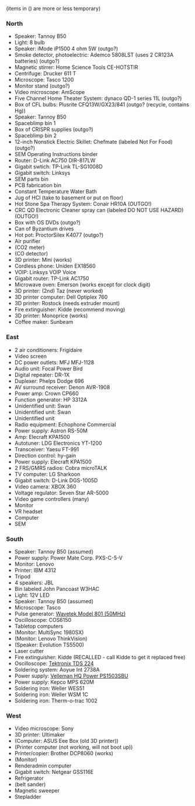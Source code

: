(items in () are more or less temporary)

### North

- Speaker: Tannoy B50
- Light: 8 bulb
- Speaker: iMode iP1500 4 ohm 5W (outgo?)
- Smoke detector, photoelectric: Ademco 5808LST (uses 2 CR123A
  batteries) (outgo?)
- Magnetic stirrer: Home Science Tools CE-HOTSTIR
- Centrifuge: Drucker 611 T
- Microscope: Tasco 1200
- Monitor stand (outgo?)
- Video microscope: AmScope
- Five Channel Home Theater System: dynaco QD-1 series 11L (outgo?)
- Box of CFL bulbs: Plusrite CFQ13W/GX23/841 (outgo? (recycle, contains
  Hg))
- Speaker: Tannoy B50
- Spaceblimp bin 1
- Box of CRISPR supplies (outgo?)
- Spaceblimp bin 2
- 12-inch Nonstick Electric Skillet: Chefmate (labeled Not For Food)
  (outgo?)
- SEM Operating Instructions binder
- Router: D-Link AC750 DIR-817LW
- Gigabit swtich: TP-Link TL-SG1008D
- Gigabit switch: Linksys
- SEM parts bin
- PCB fabrication bin
- Constant Temperature Water Bath
- Jug of HCl (take to basement or put on floor)
- Hot Stone Spa Therapy System: Conair HR10A (OUTGO!)
- CRC QD Electronic Cleaner spray can (labeled DO NOT USE HAZARD)
  (OUTGO!)
- Box with OS DVDs (outgo?)
- Can of Byzantium drives
- Hot pot: ProctorSilex K4077 (outgo?)
- Air purifier
- (CO2 meter)
- (CO detector)
- 3D printer: Mini (works)
- Cordless phone: Uniden EX18560
- VOIP: Linksys VOIP Voice
- Gigabit router: TP-Link AC1750
- Microwave oven: Emerson (works except for clock digit)
- 3D printer: (2nd) Taz (never worked)
- 3D printer computer: Dell Optiplex 760
- 3D printer: Rostock (needs extruder mount)
- Fire extinguisher: Kidde (recommend moving)
- 3D printer: Monoprice (works)
- Coffee maker: Sunbeam

### East

- 2 air conditioners: Frigidaire
- Video screen
- DC power outlets: MFJ MFJ-1128
- Audio unit: Focal Power Bird
- Digital repeater: DR-1X
- Duplexer: Phelps Dodge 696
- AV surround receiver: Denon AVR-1908
- Power amp: Crown CP660
- Function generator: HP 3312A
- Unidentified unit: Swan
- Unidentified unit: Swan
- Unidentified unit
- Radio equipment: Echophone Commercial
- Power supply: Astron RS-50M
- Amp: Elecraft KPA1500
- Autotuner: LDG Electronics YT-1200
- Transceiver: Yaesu FT-991
- Direction control: hy-gain
- Power supply: Elecraft KPA1500
- 2 FRS/GMRS radios: Cobra microTALK
- TV computer: LG Sharkoon
- Gigabit switch: D-Link DGS-1005D
- Video camera: XBOX 360
- Voltage regulator: Seven Star AR-5000
- Video game controllers (many)
- Monitor
- VR headset
- Computer
- SEM

### South

- Speaker: Tannoy B50 (assumed)
- Power supply: Power Mate Corp. PXS-C-5-V
- Monitor: Lenovo
- Printer: IBM 4312
- Tripod
- 4 speakers: JBL
- Bin labeled John Pancoast W3HAC
- Light: 12V LED
- Speaker: Tannoy B50 (assumed)
- Microscope: Tasco
- Pulse generator: [Wavetek Model 801
  (50MHz)](:File:Wavetek_Model_801_50MHz_Pulse_Generator.djvu "wikilink")
- Oscilloscope: COS6150
- Tabletop computers
- (Monitor: MultiSync 1980SX)
- (Monitor: Lenovo ThinkVision)
- (Speaker: Evolution TS5500)
- Laser cutter
- Fire extinguisher: Kidde (RECALLED - call Kidde to get it replaced
  free)
- Oscilloscope: [Tektronix TDS
  224](:File:Tektronix-TDS-224.djvu "wikilink")
- Soldering system: Aoyue Int 2738A
- Power supply: [Velleman HQ Power
  PS1503SBU](:File:Velleman-HQ-PS1503SBU.djvu "wikilink")
- Power supply: Kepco MPS 620M
- Soldering iron: Weller WES51
- Soldering iron: Weller WSM 1C
- Soldering iron: Therm-o-trac 1002

### West

- Video microscope: Sony
- 3D printer: Ultimaker
- (Computer: ASUS Eee Box (old 3D printer))
- (Printer computer (not working, will not boot up))
- Printer/copier: Brother DCP8060 (works)
- (Monitor)
- Renderadmin computer
- Gigabit switch: Netgear GSS116E
- Refrigerator
- (belt sander)
- Magnetic sweeper
- Stepladder